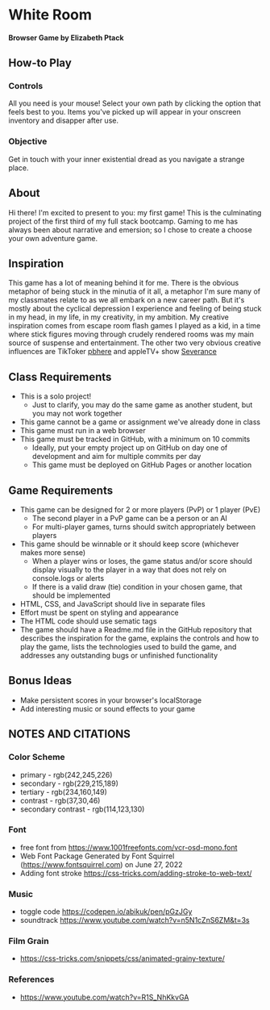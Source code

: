 # White Room
#### Browser Game by Elizabeth Ptack
## How-to Play
### Controls
All you need is your mouse! Select your own path by clicking the option that feels best to you.
Items you've picked up will appear in your onscreen inventory and disapper after use.
### Objective
Get in touch with your inner existential dread as you navigate a strange place.
## About
Hi there! I'm excited to present to you: my first game!
This is the culminating project of the first third of my full stack bootcamp. 
Gaming to me has always been about narrative and emersion; so I chose to create a choose your own adventure game.
## Inspiration
This game has a lot of meaning behind it for me. There is the obvious metaphor of being stuck in the minutia of it all, a metaphor I'm sure many of my classmates relate to as we all embark on a new career path.
But it's mostly about the cyclical depression I experience and feeling of being stuck in my head, in my life, in my creativity, in my ambition. 
My creative inspiration comes from escape room flash games I played as a kid, in a time where stick figures moving through crudely rendered rooms was my main source of suspense and entertainment. 
The other two very obvious creative influences are TikToker [pbhere](https://www.tiktok.com/@pbhere) and appleTV+ show [Severance](https://tv.apple.com/us/episode/good-news-about-hell/umc.cmc.s80mx1ic96pu6ewupz8pfasf?action=playSmartEpisode)
## Class Requirements
* This is a solo project!
    * Just to clarify, you may do the same game as another student, but you may not work together
* This game cannot be a game or assignment we've already done in class
* This game must run in a web browser
* This game must be tracked in GitHub, with a minimum on 10 commits
    * Ideally, put your empty project up on GitHub on day one of development and aim for multiple commits per day
    * This game must be deployed on GitHub Pages or another location

## Game Requirements
* This game can be designed for 2 or more players (PvP) or 1 player (PvE)
    * The second player in a PvP game can be a person or an AI
    * For multi-player games, turns should switch appropriately between players
* This game should be winnable or it should keep score (whichever makes more sense)
    * When a player wins or loses, the game status and/or score should display visually to the player in a way that does not rely on console.logs or alerts
    * If there is a valid draw (tie) condition in your chosen game, that should be implemented
* HTML, CSS, and JavaScript should live in separate files
* Effort must be spent on styling and appearance
* The HTML code should use sematic tags
* The game should have a Readme.md file in the GitHub repository that describes the inspiration for the game, explains the controls and how to play the game, lists the technologies used to build the game, and addresses any outstanding bugs or unfinished functionality

## Bonus Ideas
* Make persistent scores in your browser's localStorage
* Add interesting music or sound effects to your game

## NOTES AND CITATIONS
### Color Scheme
* primary - rgb(242,245,226)
* secondary - rgb(229,215,189)
* tertiary - rgb(234,160,149)
* contrast - rgb(37,30,46)
* secondary contrast - rgb(114,123,130)

### Font
* free font from https://www.1001freefonts.com/vcr-osd-mono.font
* Web Font Package Generated by Font Squirrel (https://www.fontsquirrel.com) on June 27, 2022
* Adding font stroke https://css-tricks.com/adding-stroke-to-web-text/

### Music
* toggle code https://codepen.io/abikuk/pen/pGzJGy
* soundtrack https://www.youtube.com/watch?v=n5N1cZnS6ZM&t=3s

### Film Grain
* https://css-tricks.com/snippets/css/animated-grainy-texture/

### References
* https://www.youtube.com/watch?v=R1S_NhKkvGA
